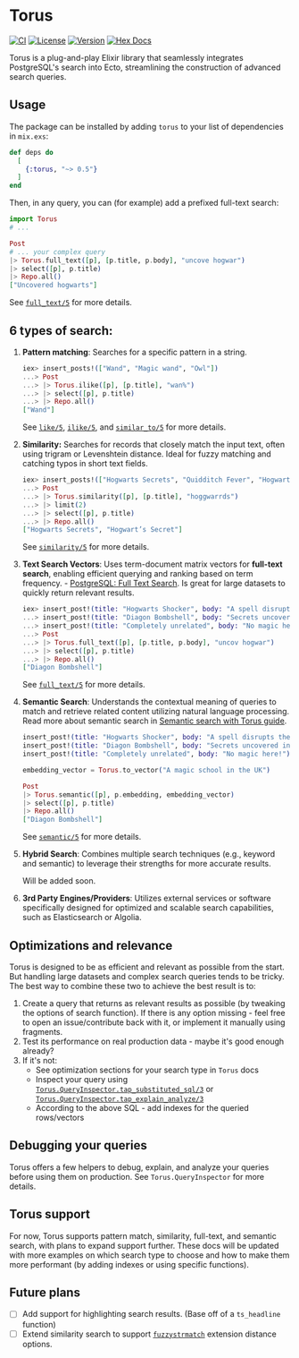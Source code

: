 # Torus

[![CI](https://github.com/dimamik/torus/actions/workflows/ci.yml/badge.svg)](https://github.com/dimamik/torus/actions/workflows/ci.yml)
[![License](https://img.shields.io/hexpm/l/torus.svg)](https://github.com/dimamik/torus/blob/main/LICENSE)
[![Version](https://img.shields.io/hexpm/v/torus.svg)](https://hex.pm/packages/torus)
[![Hex Docs](https://img.shields.io/badge/documentation-gray.svg)](https://hexdocs.pm/torus)

<!-- MDOC -->

Torus is a plug-and-play Elixir library that seamlessly integrates PostgreSQL's search into Ecto, streamlining the construction of advanced search queries.

## Usage

The package can be installed by adding `torus` to your list of dependencies in `mix.exs`:

```elixir
def deps do
  [
    {:torus, "~> 0.5"}
  ]
end
```

Then, in any query, you can (for example) add a prefixed full-text search:

```elixir
import Torus
# ...

Post
# ... your complex query
|> Torus.full_text([p], [p.title, p.body], "uncove hogwar")
|> select([p], p.title)
|> Repo.all()
["Uncovered hogwarts"]
```

See [`full_text/5`](https://hexdocs.pm/torus/Torus.html#full_text/5) for more details.

## 6 types of search:

1. **Pattern matching**: Searches for a specific pattern in a string.

   ```elixir
   iex> insert_posts!(["Wand", "Magic wand", "Owl"])
   ...> Post
   ...> |> Torus.ilike([p], [p.title], "wan%")
   ...> |> select([p], p.title)
   ...> |> Repo.all()
   ["Wand"]
   ```

   See [`like/5`](https://hexdocs.pm/torus/Torus.html#like/5), [`ilike/5`](https://hexdocs.pm/torus/Torus.html#ilike/5), and [`similar_to/5`](https://hexdocs.pm/torus/Torus.html#similar_to/5) for more details.

1. **Similarity:** Searches for records that closely match the input text, often using trigram or Levenshtein distance. Ideal for fuzzy matching and catching typos in short text fields.

   ```elixir
   iex> insert_posts!(["Hogwarts Secrets", "Quidditch Fever", "Hogwart’s Secret"])
   ...> Post
   ...> |> Torus.similarity([p], [p.title], "hoggwarrds")
   ...> |> limit(2)
   ...> |> select([p], p.title)
   ...> |> Repo.all()
   ["Hogwarts Secrets", "Hogwart’s Secret"]
   ```

   See [`similarity/5`](https://hexdocs.pm/torus/Torus.html#similarity/5) for more details.

1. **Text Search Vectors**: Uses term-document matrix vectors for **full-text search**, enabling efficient querying and ranking based on term frequency. - [PostgreSQL: Full Text Search](https://www.postgresql.org/docs/current/textsearch.html). Is great for large datasets to quickly return relevant results.

   ```elixir
   iex> insert_post!(title: "Hogwarts Shocker", body: "A spell disrupts the Quidditch Cup.")
   ...> insert_post!(title: "Diagon Bombshell", body: "Secrets uncovered in the heart of Hogwarts.")
   ...> insert_post!(title: "Completely unrelated", body: "No magic here!")
   ...> Post
   ...> |> Torus.full_text([p], [p.title, p.body], "uncov hogwar")
   ...> |> select([p], p.title)
   ...> |> Repo.all()
   ["Diagon Bombshell"]
   ```

   See [`full_text/5`](https://hexdocs.pm/torus/Torus.html#full_text/5) for more details.

1. **Semantic Search**: Understands the contextual meaning of queries to match and retrieve related content utilizing natural language processing. Read more about semantic search in [Semantic search with Torus guide](/guides/semantic_search.md).

   ```elixir
   insert_post!(title: "Hogwarts Shocker", body: "A spell disrupts the Quidditch Cup.")
   insert_post!(title: "Diagon Bombshell", body: "Secrets uncovered in the heart of Hogwarts.")
   insert_post!(title: "Completely unrelated", body: "No magic here!")

   embedding_vector = Torus.to_vector("A magic school in the UK")

   Post
   |> Torus.semantic([p], p.embedding, embedding_vector)
   |> select([p], p.title)
   |> Repo.all()
   ["Diagon Bombshell"]
   ```

   See [`semantic/5`](https://hexdocs.pm/torus/Torus.html#semantic/5) for more details.

1. **Hybrid Search**: Combines multiple search techniques (e.g., keyword and semantic) to leverage their strengths for more accurate results.

   Will be added soon.

1. **3rd Party Engines/Providers**: Utilizes external services or software specifically designed for optimized and scalable search capabilities, such as Elasticsearch or Algolia.

## Optimizations and relevance

Torus is designed to be as efficient and relevant as possible from the start. But handling large datasets and complex search queries tends to be tricky. The best way to combine these two to achieve the best result is to:

1. Create a query that returns as relevant results as possible (by tweaking the options of search function). If there is any option missing - feel free to open an issue/contribute back with it, or implement it manually using fragments.
2. Test its performance on real production data - maybe it's good enough already?
3. If it's not:
   - See optimization sections for your search type in `Torus` docs
   - Inspect your query using [`Torus.QueryInspector.tap_substituted_sql/3`](https://hexdocs.pm/torus/Torus.QueryInspector.html#tap_substituted_sql/3) or [`Torus.QueryInspector.tap_explain_analyze/3`](https://hexdocs.pm/torus/Torus.QueryInspector.html#tap_explain_analyze/3)
   - According to the above SQL - add indexes for the queried rows/vectors

## Debugging your queries

Torus offers a few helpers to debug, explain, and analyze your queries before using them on production. See `Torus.QueryInspector` for more details.

## Torus support

For now, Torus supports pattern match, similarity, full-text, and semantic search, with plans to expand support further. These docs will be updated with more examples on which search type to choose and how to make them more performant (by adding indexes or using specific functions).

<!-- MDOC -->

## Future plans

- [ ] Add support for highlighting search results. (Base off of a `ts_headline` function)
- [ ] Extend similarity search to support [`fuzzystrmatch`](https://www.postgresql.org/docs/current/fuzzystrmatch.html) extension distance options.
